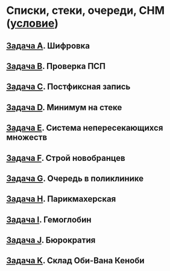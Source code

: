 # Списки, стеки, очереди, СНМ ([условие](problems.pdf))

## [Задача A](a.cpp). Шифровка

## [Задача B](b.cpp). Проверка ПСП

## [Задача C](c.cpp). Постфиксная запись

## [Задача D](d.cpp). Минимум на стеке

## [Задача E](e.cpp). Система непересекающихся множеств

## [Задача F](f.cpp). Строй новобранцев

## [Задача G](g.cpp). Очередь в поликлинике

## [Задача H](h.cpp). Парикмахерская

## [Задача I](i.cpp). Гемоглобин

## [Задача  J](j.cpp). Бюрократия

## [Задача K](k.cpp). Склад Оби-Вана Кеноби